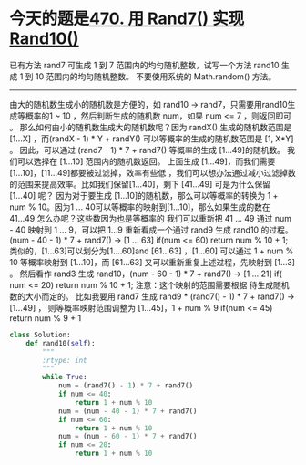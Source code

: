 # 今天的题是[470. 用 Rand7() 实现 Rand10()](https://leetcode-cn.com/problems/implement-rand10-using-rand7/)

已有方法 rand7 可生成 1 到 7 范围内的均匀随机整数，试写一个方法 rand10 生成 1 到 10 范围内的均匀随机整数。
不要使用系统的 Math.random() 方法。

---
由大的随机数生成小的随机数是方便的，如 rand10 -> rand7，只需要用rand10生成等概率的1 ~ 10 ，然后判断生成的随机数 num，如果 num <= 7 ，则返回即可 。
那么如何由小的随机数生成大的随机数呢？因为 randX() 生成的随机数范围是 [1...X] ，而(randX - 1) * Y + randY() 可以等概率的生成的随机数范围是 [1, X*Y] 。
因此，可以通过 (rand7 - 1) * 7 + rand7() 等概率的生成 [1...49]的随机数。
我们可以选择在 [1...10] 范围内的随机数返回。
上面生成 [1...49]，而我们需要 [1...10]，[11...49]都要被过滤掉，效率有些低 ，我们可以想办法通过减小过滤掉数的范围来提高效率。比如我们保留[1...40]，剩下 [41...49] 
可是为什么保留 [1...40] 呢？ 
因为对于要生成 [1...10]的随机数，那么可以等概率的转换为 1 + num % 10。因为1 ... 40可以等概率的映射到[1...10]，那么如果生成的数在 41...49 怎么办呢？这些数因为也是等概率的
我们可以重新把 41 ... 49 通过 num - 40 映射到 1 ... 9，可以把 1...9 重新看成一个通过 rand9 生成 rand10 的过程。
(num - 40 - 1) * 7 + rand7() -> [1 ... 63] 
if(num <= 60) return num % 10 + 1; 
类似的，[1...63]可以划分为[1....60]and [61...63] ，[1...60] 可以通过 1 + num % 10 等概率映射到 [1...10]，而 [61...63] 又可以重新重复上述过程，先映射到 [1...3] 。
然后看作 rand3 生成 rand10，(num - 60 - 1) * 7 + rand7() -> [1 ... 21]
if( num <= 20) return num % 10 + 1;
注意：这个映射的范围需要根据 待生成随机数的大小而定的。
比如我要用 rand7 生成 rand9 *    (rand7() - 1) * 7 + rand7() -> [1...49] ， 则等概率映射范围调整为 [1...45]，1 + num % 9 
if(num <= 45) return num % 9 + 1
```python
class Solution:
    def rand10(self):
        """
        :rtype: int
        """
        while True:
            num = (rand7() - 1) * 7 + rand7()
            if num <= 40:
                return 1 + num % 10
            num = (num - 40 - 1) * 7 + rand7()
            if num <= 60:
                return 1 + num % 10
            num = (num - 60 - 1) * 7 + rand7()
            if num <= 20:
                return 1 + num % 10
```